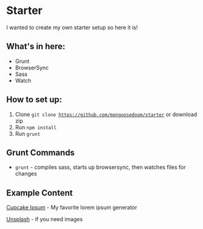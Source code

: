 # Starter

I wanted to create my own starter setup so here it is!

## What's in here:
- Grunt
- BrowserSync
- Sass
- Watch

## How to set up:
1. Clone <code>git clone https://github.com/mongoosedoom/starter</code> or download zip
2. Run <code>npm install</code>
3. Run <code>grunt</code>

## Grunt Commands
- <code>grunt</code> - compiles sass, starts up browsersync, then watches files for changes

## Example Content
[Cupcake Ipsum](http://www.cupcakeipsum.com/) - My favorite lorem ipsum generator

[Unsplash](https://unsplash.com/) - if you need images
